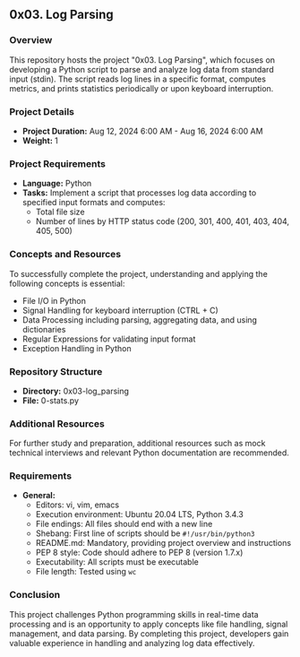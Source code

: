 ## 0x03. Log Parsing

### Overview
This repository hosts the project "0x03. Log Parsing", which focuses on developing a Python script to parse and analyze log data from standard input (stdin). The script reads log lines in a specific format, computes metrics, and prints statistics periodically or upon keyboard interruption.

### Project Details
- **Project Duration:** Aug 12, 2024 6:00 AM - Aug 16, 2024 6:00 AM
- **Weight:** 1

### Project Requirements
- **Language:** Python
- **Tasks:** Implement a script that processes log data according to specified input formats and computes:
  - Total file size
  - Number of lines by HTTP status code (200, 301, 400, 401, 403, 404, 405, 500)

### Concepts and Resources
To successfully complete the project, understanding and applying the following concepts is essential:
- File I/O in Python
- Signal Handling for keyboard interruption (CTRL + C)
- Data Processing including parsing, aggregating data, and using dictionaries
- Regular Expressions for validating input format
- Exception Handling in Python

### Repository Structure
- **Directory:** 0x03-log_parsing
- **File:** 0-stats.py

### Additional Resources
For further study and preparation, additional resources such as mock technical interviews and relevant Python documentation are recommended.

### Requirements
- **General:**
  - Editors: vi, vim, emacs
  - Execution environment: Ubuntu 20.04 LTS, Python 3.4.3
  - File endings: All files should end with a new line
  - Shebang: First line of scripts should be `#!/usr/bin/python3`
  - README.md: Mandatory, providing project overview and instructions
  - PEP 8 style: Code should adhere to PEP 8 (version 1.7.x)
  - Executability: All scripts must be executable
  - File length: Tested using `wc`

### Conclusion
This project challenges Python programming skills in real-time data processing and is an opportunity to apply concepts like file handling, signal management, and data parsing. By completing this project, developers gain valuable experience in handling and analyzing log data effectively.
